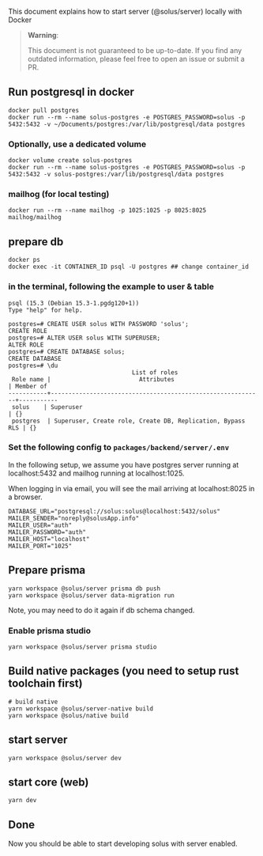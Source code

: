 This document explains how to start server (@solus/server) locally with Docker

> **Warning**:
>
> This document is not guaranteed to be up-to-date.
> If you find any outdated information, please feel free to open an issue or submit a PR.

## Run postgresql in docker

```
docker pull postgres
docker run --rm --name solus-postgres -e POSTGRES_PASSWORD=solus -p 5432:5432 -v ~/Documents/postgres:/var/lib/postgresql/data postgres
```

### Optionally, use a dedicated volume

```
docker volume create solus-postgres
docker run --rm --name solus-postgres -e POSTGRES_PASSWORD=solus -p 5432:5432 -v solus-postgres:/var/lib/postgresql/data postgres
```

### mailhog (for local testing)

```
docker run --rm --name mailhog -p 1025:1025 -p 8025:8025 mailhog/mailhog
```

## prepare db

```
docker ps
docker exec -it CONTAINER_ID psql -U postgres ## change container_id
```

### in the terminal, following the example to user & table

```
psql (15.3 (Debian 15.3-1.pgdg120+1))
Type "help" for help.

postgres=# CREATE USER solus WITH PASSWORD 'solus';
CREATE ROLE
postgres=# ALTER USER solus WITH SUPERUSER;
ALTER ROLE
postgres=# CREATE DATABASE solus;
CREATE DATABASE
postgres=# \du
                                   List of roles
 Role name |                         Attributes                         | Member of
-----------+------------------------------------------------------------+-----------
 solus    | Superuser                                                  | {}
 postgres  | Superuser, Create role, Create DB, Replication, Bypass RLS | {}
```

### Set the following config to `packages/backend/server/.env`

In the following setup, we assume you have postgres server running at localhost:5432 and mailhog running at localhost:1025.

When logging in via email, you will see the mail arriving at localhost:8025 in a browser.

```
DATABASE_URL="postgresql://solus:solus@localhost:5432/solus"
MAILER_SENDER="noreply@solusApp.info"
MAILER_USER="auth"
MAILER_PASSWORD="auth"
MAILER_HOST="localhost"
MAILER_PORT="1025"
```

## Prepare prisma

```
yarn workspace @solus/server prisma db push
yarn workspace @solus/server data-migration run
```

Note, you may need to do it again if db schema changed.

### Enable prisma studio

```
yarn workspace @solus/server prisma studio
```

## Build native packages (you need to setup rust toolchain first)

```
# build native
yarn workspace @solus/server-native build
yarn workspace @solus/native build
```

## start server

```
yarn workspace @solus/server dev
```

## start core (web)

```
yarn dev
```

## Done

Now you should be able to start developing solus with server enabled.
